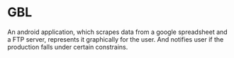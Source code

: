# GBL
An android application, which scrapes data from a google spreadsheet and a FTP server, represents it graphically for the user. And notifies user if the production falls under certain constrains.
